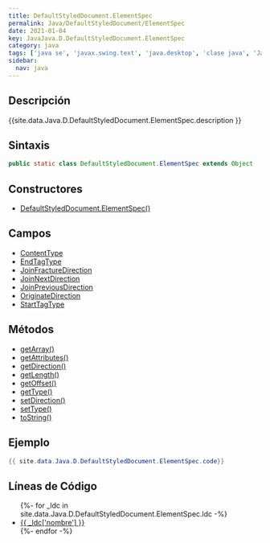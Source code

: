 ```yaml
---
title: DefaultStyledDocument.ElementSpec
permalink: Java/DefaultStyledDocument/ElementSpec
date: 2021-01-04
key: JavaJava.D.DefaultStyledDocument.ElementSpec
category: java
tags: ['java se', 'javax.swing.text', 'java.desktop', 'clase java', 'Java 1.0']
sidebar: 
  nav: java
---
```


## Descripción
{{site.data.Java.D.DefaultStyledDocument.ElementSpec.description }}

## Sintaxis
~~~java
public static class DefaultStyledDocument.ElementSpec extends Object
~~~

## Constructores
* [DefaultStyledDocument.ElementSpec()](/Java/DefaultStyledDocument/ElementSpec/DefaultStyledDocument/ElementSpec/)

## Campos
* [ContentType](/Java/DefaultStyledDocument/ElementSpec/ContentType)
* [EndTagType](/Java/DefaultStyledDocument/ElementSpec/EndTagType)
* [JoinFractureDirection](/Java/DefaultStyledDocument/ElementSpec/JoinFractureDirection)
* [JoinNextDirection](/Java/DefaultStyledDocument/ElementSpec/JoinNextDirection)
* [JoinPreviousDirection](/Java/DefaultStyledDocument/ElementSpec/JoinPreviousDirection)
* [OriginateDirection](/Java/DefaultStyledDocument/ElementSpec/OriginateDirection)
* [StartTagType](/Java/DefaultStyledDocument/ElementSpec/StartTagType)

## Métodos
* [getArray()](/Java/DefaultStyledDocument/ElementSpec/getArray)
* [getAttributes()](/Java/DefaultStyledDocument/ElementSpec/getAttributes)
* [getDirection()](/Java/DefaultStyledDocument/ElementSpec/getDirection)
* [getLength()](/Java/DefaultStyledDocument/ElementSpec/getLength)
* [getOffset()](/Java/DefaultStyledDocument/ElementSpec/getOffset)
* [getType()](/Java/DefaultStyledDocument/ElementSpec/getType)
* [setDirection()](/Java/DefaultStyledDocument/ElementSpec/setDirection)
* [setType()](/Java/DefaultStyledDocument/ElementSpec/setType)
* [toString()](/Java/DefaultStyledDocument/ElementSpec/toString)

## Ejemplo
~~~java
{{ site.data.Java.D.DefaultStyledDocument.ElementSpec.code}}
~~~

## Líneas de Código
<ul>
{%- for _ldc in site.data.Java.D.DefaultStyledDocument.ElementSpec.ldc -%}
   <li>
       <a href="{{_ldc['url'] }}">{{ _ldc['nombre'] }}</a>
   </li>
{%- endfor -%}
</ul>
